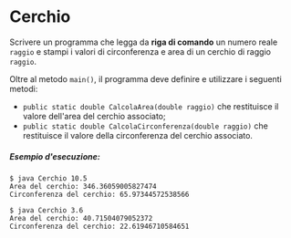 # Cerchio

Scrivere un programma che legga da **riga di comando** un numero reale `raggio` e stampi i valori di circonferenza e area di un cerchio di raggio `raggio`.

Oltre al metodo `main()`, il programma deve definire e utilizzare i seguenti metodi:
* `public static double CalcolaArea(double raggio)` che restituisce il valore dell'area del cerchio associato;
* `public static double CalcolaCirconferenza(double raggio)` che restituisce il valore della circonferenza del cerchio associato.

##### Esempio d'esecuzione:

```text
$ java Cerchio 10.5
Area del cerchio: 346.36059005827474
Circonferenza del cerchio: 65.97344572538566

$ java Cerchio 3.6
Area del cerchio: 40.71504079052372
Circonferenza del cerchio: 22.61946710584651
```
